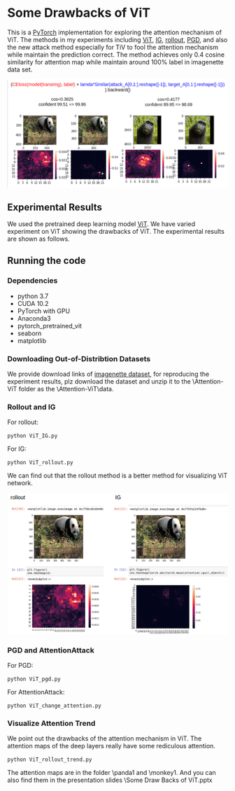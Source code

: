 # Some Drawbacks of ViT

This is a [PyTorch](http://pytorch.org) implementation for exploring the attention mechanism of ViT. The methods in my experiments including [ViT](https://arxiv.org/abs/1703.01365), [IG](https://arxiv.org/abs/1703.01365), [rollout](https://arxiv.org/abs/2005.00928), [PGD](https://arxiv.org/abs/1706.06083), and also the new attack method especially for TiV to fool the attention mechanism while maintain the prediction correct. The method achieves only 0.4 cosine similarity for attention map while maintain around 100% label in imagenette data set.
<p align="center">
<img src="./figs/AttentionAttack.png" width="750">
</p>

## Experimental Results

We used the pretrained deep learning model [ViT](https://github.com/lukemelas/PyTorch-Pretrained-ViT). We have varied experiment on ViT showing the drawbacks of ViT. The experimental results are shown as follows.

## Running the code

### Dependencies
* python 3.7
* CUDA 10.2
* PyTorch with GPU
* Anaconda3
* pytorch_pretrained_vit
* seaborn
* matplotlib

### Downloading  Out-of-Distribtion Datasets
We provide download links of [imagenette dataset](https://drive.google.com/drive/folders/16M-bAHSa7Z5NJp4mTKRxnKmE4IjcloTY?usp=sharing), for reproducing the experiment results, plz download the dataset and unzip it to the \Attention-ViT folder as the \Attention-ViT\data.



### Rollout and IG

For rollout:
```
python ViT_IG.py
```
For IG:
```
python ViT_rollout.py
```
We can find out that the rollout method is a better method for visualizing ViT network.
<p align="center">
<img src="./figs/rollout0IG.png" width="600">
</p>

### PGD and AttentionAttack
For PGD:
```
python ViT_pgd.py
```
For AttentionAttack:
```
python ViT_change_attention.py
```
### Visualize Attention Trend
We point out the drawbacks of the attention mechanism in ViT. The attention maps of the deep layers really have some rediculous attention.
```
python ViT_rollout_trend.py
```
The attention maps are in the folder \panda1 and \monkey1. And you can also find them in the presentation slides \Some Draw Backs of ViT.pptx

